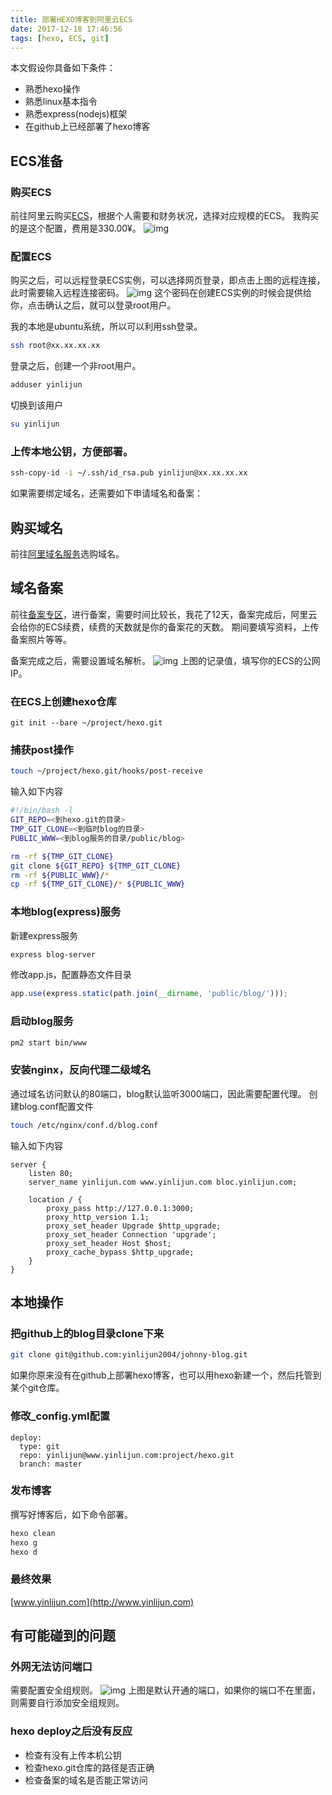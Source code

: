```yaml
---
title: 部署HEXO博客到阿里云ECS
date: 2017-12-18 17:46:56
tags: [hexo, ECS, git]
---
```


本文假设你具备如下条件：
- 熟悉hexo操作
- 熟悉linux基本指令
- 熟悉express(nodejs)框架
- 在github上已经部署了hexo博客

<!--more-->

## ECS准备
### 购买ECS
前往阿里云购买[ECS](https://ecs-buy.aliyun.com)，根据个人需要和财务状况，选择对应规模的ECS。
我购买的是这个配置，费用是330.00¥。
![img](https://picabstract-preview-ftn.weiyun.com:8443/ftn_pic_abs_v2/a6b1134939a35cdf34dab8f9d564c777b7aafbb5518fae80c8450e0ba8d5280bf07d7e677b3b3c2028e2f7a5c778e5a8?pictype=scale&from=30113&version=2.0.0.2&uin=474724984&fname=1GE9BH_P%29%600QGAZLQY6E%7D0G.png&size=1024)

### 配置ECS
购买之后，可以远程登录ECS实例，可以选择网页登录，即点击上图的远程连接，此时需要输入远程连接密码。
![img](https://picabstract-preview-ftn.weiyun.com:8443/ftn_pic_abs_v2/8f23cd09eff9be82c51f1dcbe340257766d02aae3ea6c33a920a3fbdf917426660d0df1eecce1e99548aa7aafad45df3?pictype=scale&from=30113&version=2.0.0.2&uin=474724984&fname=2RK%5D3A%28ZCW9N7%7DRB801Q92V.png&size=1024)
这个密码在创建ECS实例的时候会提供给你，点击确认之后，就可以登录root用户。

我的本地是ubuntu系统，所以可以利用ssh登录。
``` bash
ssh root@xx.xx.xx.xx
```
登录之后，创建一个非root用户。
``` bash
adduser yinlijun
```
切换到该用户
``` bash
su yinlijun
```
### 上传本地公钥，方便部署。
``` bash
ssh-copy-id -i ~/.ssh/id_rsa.pub yinlijun@xx.xx.xx.xx
```

如果需要绑定域名，还需要如下申请域名和备案：

## 购买域名
前往[阿里域名服务](https://wanwang.aliyun.com/domain)选购域名。

## 域名备案
前往[备案专区](https://beian.aliyun.com/)，进行备案，需要时间比较长，我花了12天，备案完成后，阿里云会给你的ECS续费，续费的天数就是你的备案花的天数。
期间要填写资料，上传备案照片等等。

备案完成之后，需要设置域名解析。
![img](https://picabstract-preview-ftn.weiyun.com:8443/ftn_pic_abs_v2/02ad73354fe97dd378b486349444aeebd3f5fc81ebe1853b1773f70416c90e7878a24b24afa25c27f122c679c20d523b?pictype=scale&from=30113&version=2.0.0.2&uin=474724984&fname=AJTAI%40%601%7DB3GU6Q%60ZWZO%24Z3.png&size=1024)
上图的记录值，填写你的ECS的公网IP。

### 在ECS上创建hexo仓库
````
git init --bare ~/project/hexo.git
````

### 捕获post操作

``` bash
touch ~/project/hexo.git/hooks/post-receive
```

输入如下内容

``` bash
#!/bin/bash -l
GIT_REPO=<到hexo.git的目录>
TMP_GIT_CLONE=<到临时blog的目录>
PUBLIC_WWW=<到blog服务的目录/public/blog>

rm -rf ${TMP_GIT_CLONE}
git clone ${GIT_REPO} ${TMP_GIT_CLONE}
rm -rf ${PUBLIC_WWW}/*
cp -rf ${TMP_GIT_CLONE}/* ${PUBLIC_WWW} 
```

### 本地blog(express)服务
新建express服务
``` bash
express blog-server
```

修改app.js，配置静态文件目录
``` javascript
app.use(express.static(path.join(__dirname, 'public/blog/')));
```
### 启动blog服务
``` bash
pm2 start bin/www
```
### 安装nginx，反向代理二级域名
通过域名访问默认的80端口，blog默认监听3000端口，因此需要配置代理。
创建blog.conf配置文件
``` bash
touch /etc/nginx/conf.d/blog.conf
```
输入如下内容
``` 
server {
    listen 80;
    server_name yinlijun.com www.yinlijun.com bloc.yinlijun.com;

    location / {
        proxy_pass http://127.0.0.1:3000;
        proxy_http_version 1.1;
        proxy_set_header Upgrade $http_upgrade;
        proxy_set_header Connection 'upgrade';
        proxy_set_header Host $host;
        proxy_cache_bypass $http_upgrade;
    }
}
```

## 本地操作

### 把github上的blog目录clone下来
``` bash
git clone git@github.com:yinlijun2004/johnny-blog.git
```
如果你原来没有在github上部署hexo博客，也可以用hexo新建一个，然后托管到某个git仓库。

### 修改_config.yml配置
```
deploy:
  type: git
  repo: yinlijun@www.yinlijun.com:project/hexo.git
  branch: master
```

### 发布博客
撰写好博客后，如下命令部署。
``` bash
hexo clean
hexo g
hexo d
```

### 最终效果
[www.yinlijun.com](http://www.yinlijun.com)

## 有可能碰到的问题

### 外网无法访问端口
需要配置安全组规则。
![img](https://picabstract-preview-ftn.weiyun.com:8443/ftn_pic_abs_v2/87f1aead6dd1582f56cae6e0179540db4090e83c7f3636e20bd26f24faf1bb04340403773fc999742081809ea9168224?pictype=scale&from=30113&version=2.0.0.2&uin=474724984&fname=3VAK%25~%7DO0ZZZXL9M%60%2963UF7.png&size=1024)
上图是默认开通的端口，如果你的端口不在里面，则需要自行添加安全组规则。

### hexo deploy之后没有反应
- 检查有没有上传本机公钥
- 检查hexo.git仓库的路径是否正确
- 检查备案的域名是否能正常访问




